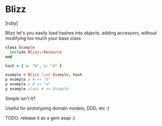 # Blizz
[ruby]

Blizz let's you easily load hashes into objects, adding accessors, without modifying too much your base class

```ruby
class Example
  include Blizz::Resource
end

hash = { a: "b", c: "d" }

example = Blizz.load Example, hash
p example.a # => "b"
p example.c # => "d"
p example.class # => Example
```

Simple isn't it?

Useful for prototyping domain models, DDD, etc :)


TODO: release it as a gem asap :)
